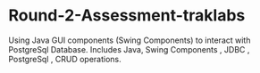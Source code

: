 # Round-2-Assessment-traklabs
Using Java GUI components (Swing Components) to interact with PostgreSql Database.
Includes Java, Swing Components , JDBC , PostgreSql , CRUD operations.
